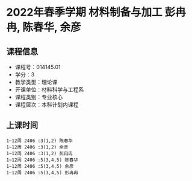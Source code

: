 # 2022年春季学期 材料制备与加工 彭冉冉, 陈春华, 余彦






## 课程信息

- 课程号：014145.01
- 学分：3
- 教学类型：理论课
- 开课单位：材料科学与工程系
- 课程类别：专业核心
- 课程层次：本科计划内课程

## 上课时间

```
1~12周 2406 :3(1,2) 陈春华
1~12周 2406 :3(1,2) 余彦
1~12周 2406 :3(1,2) 彭冉冉
1~12周 2406 :5(3,4,5) 陈春华
1~12周 2406 :5(3,4,5) 余彦
1~12周 2406 :5(3,4,5) 彭冉冉
```


